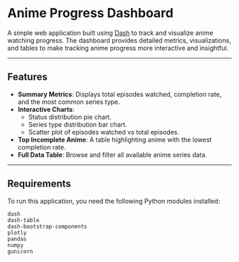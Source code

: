 # Anime Progress Dashboard

A simple web application built using [Dash](https://dash.plotly.com/) to track and visualize anime watching progress. The dashboard provides detailed metrics, visualizations, and tables to make tracking anime progress more interactive and insightful.

---

## Features

- **Summary Metrics**: Displays total episodes watched, completion rate, and the most common series type.
- **Interactive Charts**: 
  - Status distribution pie chart.
  - Series type distribution bar chart.
  - Scatter plot of episodes watched vs total episodes.
- **Top Incomplete Anime**: A table highlighting anime with the lowest completion rate.
- **Full Data Table**: Browse and filter all available anime series data.

---

## Requirements

To run this application, you need the following Python modules installed:

```plaintext
dash
dash-table
dash-bootstrap-components
plotly
pandas
numpy
gunicorn
